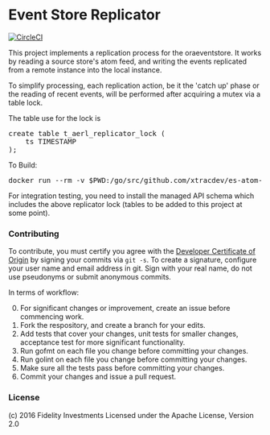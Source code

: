 # Event Store Replicator

[![CircleCI](https://circleci.com/gh/xtracdev/es-atom-replicator.svg?style=svg)](https://circleci.com/gh/xtracdev/es-atom-replicator)

This project implements a replication process for the oraeventstore. It 
works by reading a source store's atom feed, and writing the events
replicated from a remote instance into the local instance.

To simplify processing, each replication action, be it the 'catch up' 
phase or the reading of recent events, will be performed after 
acquiring a mutex via a table lock.

The table use for the lock is 

<pre>
create table t_aerl_replicator_lock (
    ts TIMESTAMP
);
</pre>

To Build:

<pre>
docker run --rm -v $PWD:/go/src/github.com/xtracdev/es-atom-replicator -e DB_USER=<db user> -e DB_PASSWORD=<db password> -e DB_HOST=<db host> -e DB_PORT=<db port> -e DB_SVC=<db service> -w /go/src/github.com/xtracdev/es-atom-replicator xtracdev/goora bash -c "make -f Makefile"
</pre>


For integration testing, you need to install the managed API schema
which includes the above replicator lock (tables to be added to this
project at some point).

### Contributing

To contribute, you must certify you agree with the [Developer Certificate of Origin](http://developercertificate.org/)
by signing your commits via `git -s`. To create a signature, configure your user name and email address in git.
Sign with your real name, do not use pseudonyms or submit anonymous commits.


In terms of workflow:

0. For significant changes or improvement, create an issue before commencing work.
1. Fork the respository, and create a branch for your edits.
2. Add tests that cover your changes, unit tests for smaller changes, acceptance test
for more significant functionality.
3. Run gofmt on each file you change before committing your changes.
4. Run golint on each file you change before committing your changes.
5. Make sure all the tests pass before committing your changes.
6. Commit your changes and issue a pull request.

### License

(c) 2016 Fidelity Investments
Licensed under the Apache License, Version 2.0